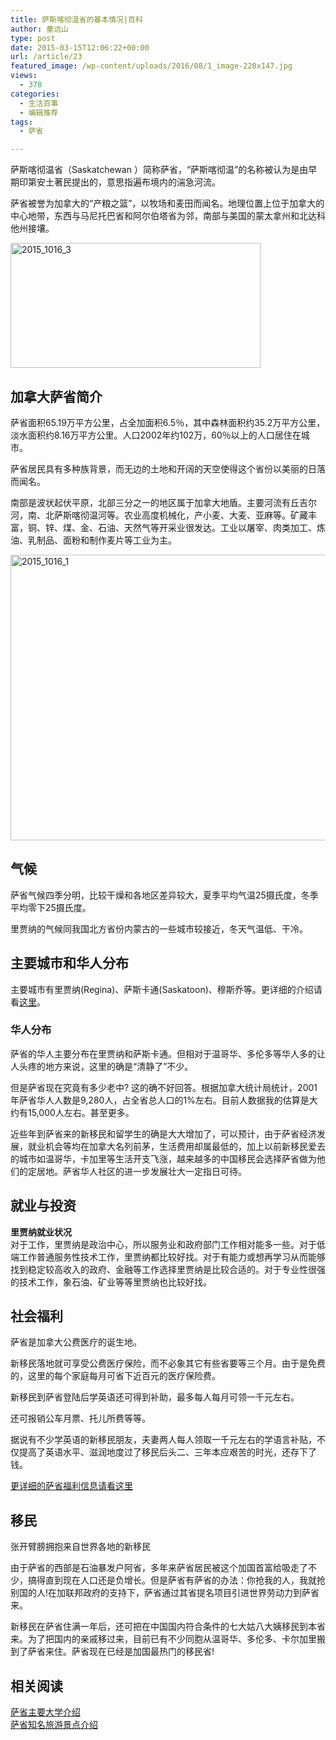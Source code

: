 ```yaml
---
title: 萨斯喀彻温省的基本情况|百科
author: 童远山
type: post
date: 2015-03-15T12:06:22+00:00
url: /article/23
featured_image: /wp-content/uploads/2016/08/1_image-220x147.jpg
views:
  - 378
categories:
  - 生活百事
  - 编辑推荐
tags:
  - 萨省

---
```

萨斯喀彻温省（Saskatchewan ）简称萨省，“萨斯喀彻温”的名称被认为是由早期印第安土著民提出的，意思指遍布境内的湍急河流。

萨省被誉为加拿大的“产粮之篮”，以牧场和麦田而闻名。地理位置上位于加拿大的中心地带，东西与马尼托巴省和阿尔伯塔省为邻，南部与美国的蒙太拿州和北达科他州接壤。

<img decoding="async" loading="lazy" class="alignnone wp-image-467" src="http://52sask.com/wp-content/uploads/2015/03/2015_1016_3.png" alt="2015_1016_3" width="400" height="200" /> 

## 加拿大萨省简介

萨省面积65.19万平方公里，占全加面积6.5％，其中森林面积约35.2万平方公里，淡水面积约8.16万平方公里。人口2002年约102万，60％以上的人口居住在城市。

萨省居民具有多种族背景，而无边的土地和开阔的天空使得这个省份以美丽的日落而闻名。

南部是波状起伏平原，北部三分之一的地区属于加拿大地盾。主要河流有丘吉尔河，南、北萨斯喀彻温河等。农业高度机械化，产小麦、大麦、亚麻等。矿藏丰富，铜、锌、煤、金、石油、天然气等开采业很发达。工业以屠宰、肉类加工、炼油、乳制品、面粉和制作麦片等工业为主。

<img decoding="async" loading="lazy" class="alignnone size-full wp-image-464" src="http://52sask.com/wp-content/uploads/2015/03/2015_1016_1.png" alt="2015_1016_1" width="592" height="457" /> 

## 气候

萨省气候四季分明，比较干燥和各地区差异较大，夏季平均气温25摄氏度，冬季平均零下25摄氏度。

里贾纳的气候同我国北方省份内蒙古的一些城市较接近，冬天气温低、干冷。

## 主要城市和华人分布

主要城市有里贾纳(Regina)、萨斯卡通(Saskatoon)、穆斯乔等。更详细的介绍请看<a title="" href="http://52sask.com/article/397" target="_blank">这里</a>。

### 华人分布

萨省的华人主要分布在里贾纳和萨斯卡通。但相对于温哥华、多伦多等华人多的让人头疼的地方来说，这里的确是“清静了”不少。

但是萨省现在究竟有多少老中? 这的确不好回答。根据加拿大统计局统计，2001年萨省华人人数是9,280人，占全省总人口的1%左右。目前人数据我的估算是大约有15,000人左右。甚至更多。

近些年到萨省来的新移民和留学生的确是大大增加了，可以预计，由于萨省经济发展，就业机会等均在加拿大名列前茅，生活费用却属最低的，加上以前新移民爱去的城市如温哥华，卡加里等生活开支飞涨，越来越多的中国移民会选择萨省做为他们的定居地。萨省华人社区的进一步发展壮大一定指日可待。

## 就业与投资

**里贾纳就业状况**  
对于工作，里贾纳是政治中心，所以服务业和政府部门工作相对能多一些。对于低端工作普通服务性技术工作，里贾纳都比较好找。对于有能力或想再学习从而能够找到稳定较高收入的政府、金融等工作选择里贾纳是比较合适的。对于专业性很强的技术工作，象石油、矿业等等里贾纳也比较好找。

## 社会福利

萨省是加拿大公费医疗的诞生地。

新移民落地就可享受公费医疗保险，而不必象其它有些省要等三个月。由于是免费的，这里的每个家庭每月可省下近百元的医疗保险费。

新移民到萨省登陆后学英语还可得到补助，最多每人每月可领一千元左右。

还可报销公车月票、托儿所费等等。

据说有不少学英语的新移民朋友，夫妻两人每人领取一千元左右的学语言补贴，不仅提高了英语水平、滋润地度过了移民后头二、三年本应艰苦的时光，还存下了钱。

<a href="http://52sask.com/article/471" target="_blank">更详细的萨省福利信息请看这里</a>

## 移民

张开臂膀拥抱来自世界各地的新移民

由于萨省的西部是石油暴发户阿省，多年来萨省居民被这个加国首富给吸走了不少，搞得直到现在人口还是负增长。但是萨省有萨省的办法：你抢我的人，我就抢别国的人!在加联邦政府的支持下，萨省通过其省提名项目引进世界劳动力到萨省来。

新移民在萨省住满一年后，还可把在中国国内符合条件的七大姑八大姨移民到本省来。为了把国内的亲戚移过来，目前已有不少同胞从温哥华、多伦多、卡尔加里搬到了萨省来住。萨省现在已经是加国最热门的移民省!

## 相关阅读

<a href="http://52sask.com/article/45" target="_blank">萨省主要大学介绍</a>  
<a href="http://52sask.com/article/472" target="_blank">萨省知名旅游景点介绍</a>